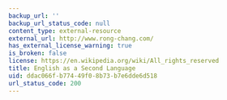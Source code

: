 ```yaml
---
backup_url: ''
backup_url_status_code: null
content_type: external-resource
external_url: http://www.rong-chang.com/
has_external_license_warning: true
is_broken: false
license: https://en.wikipedia.org/wiki/All_rights_reserved
title: English as a Second Language
uid: ddac066f-b774-49f0-8b73-b7e6dde6d518
url_status_code: 200
---
```

